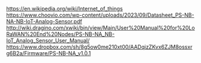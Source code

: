 https://en.wikipedia.org/wiki/Internet_of_things
https://www.choovio.com/wp-content/uploads/2023/09/Datasheet_PS-NB-NA-NB-IoT-Analog-Sensor.pdf
http://wiki.dragino.com/xwiki/bin/view/Main/User%20Manual%20for%20LoRaWAN%20End%20Nodes/PS-NB-NA_NB-IoT_Analog_Sensor_User_Manual/
https://www.dropbox.com/sh/8g5ow0me210xt00/AADqizZKvx6ZJM8ossxrg6B2a/Firmware/PS-NB-NA_v1.0.1
